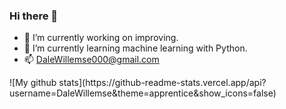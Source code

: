 ### Hi there 👋

- 🔭 I’m currently working on improving.
- 🌱 I’m currently learning machine learning with Python.
- 📫 DaleWillemse000@gmail.com
<div align-center>
![My github stats](https://github-readme-stats.vercel.app/api?username=DaleWillemse&theme=apprentice&show_icons=false)
</div>
